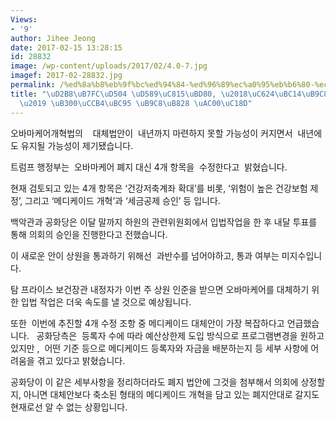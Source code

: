 ```yaml
---
Views:
- '9'
author: Jihee Jeong
date: 2017-02-15 13:28:15
id: 28832
image: /wp-content/uploads/2017/02/4.0-7.jpg
imagef: 2017-02-28832.jpg
permalink: /%ed%8a%b8%eb%9f%bc%ed%94%84-%ed%96%89%ec%a0%95%eb%b6%80-%ec%98%a4%eb%b0%94%eb%a7%88%ec%bc%80%ec%96%b4-%eb%8c%80%ec%b2%b4%eb%b2%95-%eb%a7%88%eb%a0%a8-%ea%b0%80%ec%86%8d/
title: "\uD2B8\uB7FC\uD504 \uD589\uC815\uBD80, \u2018\uC624\uBC14\uB9C8\uCF00\uC5B4\
  \u2019 \uB300\uCCB4\uBC95 \uB9C8\uB828 \uAC00\uC18D"
---
```


오바마케어개혁법의    대체법안이  내년까지 마련하지 못할 가능성이 커지면서  내년에도 유지될 가능성이 제기됐습니다.

트럼프 행정부는  오바마케어 폐지 대신 4개 항목을  수정한다고  밝혔습니다.

현재 검토되고 있는 4개 항목은 ‘건강저축계좌 확대’를 비롯, ‘위험이 높은 건강보험 제정’, 그리고 ‘메디케이드 개혁’과 ‘세금공제 승인’ 등 입니다.

백악관과 공화당은 이달 말까지 하원의 관련위원회에서 입법작업을 한 후 내달 투표를 통해 의회의 승인을 진행한다고 전했습니다.

이 새로운 안이 상원을 통과하기 위해선  과반수를 넘어야하고, 통과 여부는 미지수입니다.

탐 프라이스 보건장관 내정자가 이번 주 상원 인준을 받으면 오바마케어를 대체하기 위한 입법 작업은 더욱 속도를 낼 것으로 예상됩니다.

또한  이번에 추진할 4개 수정 조항 중 메디케이드 대체안이 가장 복잡하다고 언급했습니다.   공화당측은  등록자 수에 따라 예산상한제 도입 방식으로 프로그램변경을 원하고있지만 ,  어떤 기준 등으로 메디케이드 등록자와 자금을 배분하는지 등 세부 사항에 어려움을 겪고 있다고 밝혔습니다.

공화당이 이 같은 세부사항을 정리하더라도 폐지 법안에 그것을 첨부해서 의회에 상정할지, 아니면 대체안보다 축소된 형태의 메디케이드 개혁을 담고 있는 폐지안대로 갈지도 현재로선 알 수 없는 상황입니다.